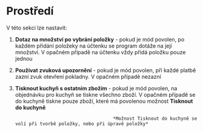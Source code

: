 # Prostředí

V této sekci lze nastavit:

1. **Dotaz na množství po vybrání položky** - pokud je mód povolen, po každém přidání položeky na účtenku se program dotáže na její                                                     množství. V opačném případě na účtenku vždy přidá položku pouze jednou

2. **Používat zvuková upozornění** - pokud je mód povolen, při každé platbě zazní zvuk otevření pokladny. V opačném případě nezazní

3. **Tisknout kuchyň s ostatním zbožím** - pokud je mód povolen, na objednávku pro kuchyň se tiskne všechno zboží. V opačném případě se                                              do kuchyně tiskne pouze zboží, které má povolenou možnost **Tisknout do kuchyně**

                                           *Možnost Tisknout do kuchyně se volí při tvorbě položky, nebo při úpravě položky* 
